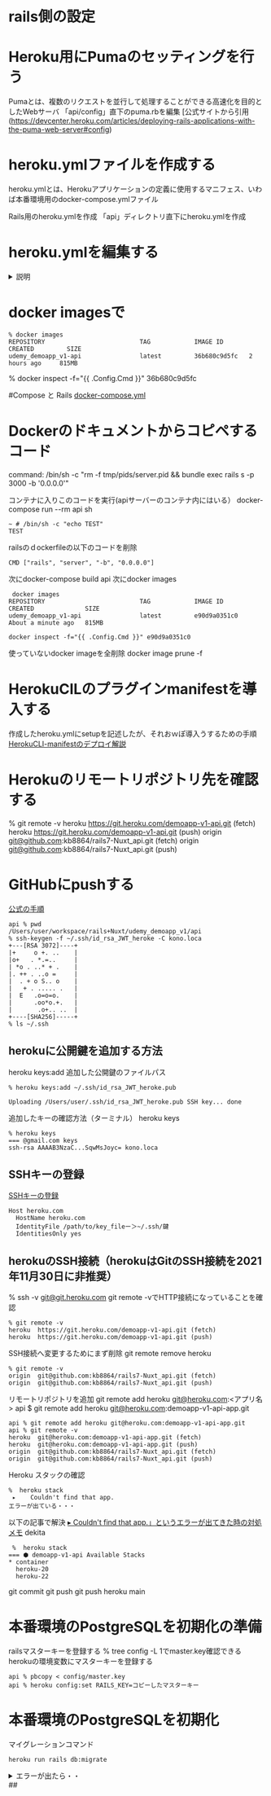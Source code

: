 # rails側の設定


# Heroku用にPumaのセッティングを行う
Pumaとは、複数のリクエストを並行して処理することができる高速化を目的としたWebサーバ
「api/config」直下のpuma.rbを編集
[公式サイトから引用(https://devcenter.heroku.com/articles/deploying-rails-applications-with-the-puma-web-server#config)

 # heroku.ymlファイルを作成する
 heroku.ymlとは、Herokuアプリケーションの定義に使用するマニフェス、いわば本番環境用のdocker-compose.ymlファイル

 Rails用のheroku.ymlを作成
「api」ディレクトリ直下にheroku.ymlを作成

# heroku.ymlを編集する
<details>
  <summary>説明</summary>
  
```
# アプリ環境を定義する場所
setup:
  # アプリ作成時にアドオンを自動で追加する
  addons:
    - plan: heroku-postgresql
  # 環境変数を指定する
  config:
    # Rackへ現在の環境を示す
    RACK_ENV: production
    # Railsへ現在の環境を示す
    RAILS_ENV: production
    # log出力のフラグ(enabled => 出力する)
    RAILS_LOG_TO_STDOUT: enabled
    # publicディレクトリからの静的ファイルを提供してもらうかのフラグ(enabled => 提供してもらう)
    RAILS_SERVE_STATIC_FILES: enabled
# ビルドを定義する場所
build:
  # 参照するDockerfileの場所を定義(相対パス)
  docker:
    web: Dockerfile
  # Dockerfileに渡す環境変数を指定
  config:
    WORKDIR: app
# プロセスを定義
run:
  # Bundlerでインストールされたgemを使用してコマンドを実行
  web: bundle exec puma -C config/puma.rb

```

</details>



# docker imagesで

```
% docker images
REPOSITORY                          TAG            IMAGE ID       CREATED         SIZE
udemy_demoapp_v1-api                latest         36b680c9d5fc   2 hours ago     815MB
```
%
docker inspect -f="{{ .Config.Cmd }}" 36b680c9d5fc


#Compose と Rails
[docker-compose.yml](https://docs.docker.jp/compose/rails.html#:~:text=%E6%9C%80%E5%BE%8C%E3%81%AB%20docker%2Dcompose.yml%20%E3%81%8C%E5%8F%96%E3%82%8A%E3%81%BE%E3%81%A8%E3%82%81%E3%81%A6%E3%81%8F%E3%82%8C%E3%81%BE%E3%81%99%E3%80%82)
# Dockerのドキュメントからコピペするコード
command: /bin/sh -c "rm -f tmp/pids/server.pid && bundle exec rails s -p 3000 -b '0.0.0.0'"

コンテナに入りこのコードを実行(apiサーバーのコンテナ内にはいる）
docker-compose run --rm api sh
```
~ # /bin/sh -c "echo TEST"
TEST
```


railsのｄockerfileの以下のコードを削除
```
CMD ["rails", "server", "-b", "0.0.0.0"]
```
次にdocker-compose build api
次にdocker images
```
 docker images
REPOSITORY                          TAG            IMAGE ID       CREATED              SIZE
udemy_demoapp_v1-api                latest         e90d9a0351c0   About a minute ago   815MB
```
```
docker inspect -f="{{ .Config.Cmd }}" e90d9a0351c0
```

使っていないdocker imageを全削除
docker image prune -f

# HerokuCILのプラグインmanifestを導入する
作成したheroku.ymlにsetupを記述したが、それおｗぽ導入うするための手順
[HerokuCLI-manifestのデプロイ解説](https://blog.cloud-acct.com/posts/u-setup-herokuyml-deploy)

# Herokuのリモートリポジトリ先を確認する
% git remote -v
heroku	https://git.heroku.com/demoapp-v1-api.git (fetch)
heroku	https://git.heroku.com/demoapp-v1-api.git (push)
origin	git@github.com:kb8864/rails7-Nuxt_api.git (fetch)
origin	git@github.com:kb8864/rails7-Nuxt_api.git (push)

# GitHubにpushする
[公式の手順](https://devcenter.heroku.com/articles/keys)

```
api % pwd
/Users/user/workspace/rails+Nuxt/udemy_demoapp_v1/api
% ssh-keygen -f ~/.ssh/id_rsa_JWT_heroke -C kono.loca
+---[RSA 3072]----+
|+     o +. ..    |
|o+   . *.=..     |
| *o . ..* + .    |
|. ++ . ..o =     |
|  . + o S.. o    |
|   + . ..... .   |
|  E   .o=o=o.    |
|      .oo*o.+.   |
|       .o+.. ..  |
+----[SHA256]-----+
% ls ~/.ssh
```

## herokuに公開鍵を追加する方法
heroku keys:add 追加した公開鍵のファイルパス
```
% heroku keys:add ~/.ssh/id_rsa_JWT_heroke.pub

Uploading /Users/user/.ssh/id_rsa_JWT_heroke.pub SSH key... done
```
追加したキーの確認方法（ターミナル）
heroku keys
```
% heroku keys
=== @gmail.com keys
ssh-rsa AAAAB3NzaC...SqwMsJoyc= kono.loca
```

## SSHキーの登録
[SSHキーの登録](https://devcenter.heroku.com/articles/keys#common-ssh-key-problems)
```
Host heroku.com
  HostName heroku.com
  IdentityFile /path/to/key_fileー＞~/.ssh/鍵
  IdentitiesOnly yes
```

## herokuのSSH接続（herokuはGitのSSH接続を2021年11月30日に非推奨）
% ssh -v git@git.heroku.com
git remote -vでHTTP接続になっていることを確認

```
% git remote -v
heroku	https://git.heroku.com/demoapp-v1-api.git (fetch)
heroku	https://git.heroku.com/demoapp-v1-api.git (push)
```
SSH接続へ変更するためにまず削除
 git remote remove heroku
```
% git remote -v
origin	git@github.com:kb8864/rails7-Nuxt_api.git (fetch)
origin	git@github.com:kb8864/rails7-Nuxt_api.git (push)
```


リモートリポジトリを追加
git remote add heroku git@heroku.com:<アプリ名>
api $ git remote add heroku git@heroku.com:demoapp-v1-api-app.git
```
api % git remote add heroku git@heroku.com:demoapp-v1-api-app.git
api % git remote -v
heroku	git@heroku.com:demoapp-v1-api-app.git (fetch)
heroku	git@heroku.com:demoapp-v1-api-app.git (push)
origin	git@github.com:kb8864/rails7-Nuxt_api.git (fetch)
origin	git@github.com:kb8864/rails7-Nuxt_api.git (push)
```

Heroku スタックの確認
```
%  heroku stack
 ▸    Couldn't find that app.
エラーが出ている・・・
```
以下の記事で解決
[ ▸ Couldn't find that app.」というエラーが出てきた時の対処メモ](https://qiita.com/at-946/items/ce4db1d80429d6984cfc)
dekita
```
 %  heroku stack
=== ⬢ demoapp-v1-api Available Stacks
* container
  heroku-20
  heroku-22
```

git commit 
git push
git push heroku main

 
# 本番環境のPostgreSQLを初期化の準備
railsマスターキーを登録する
 % tree config -L 1でmaster.key確認できる
 herokuの環境変数にマスターキーを登録する
 ```
api % pbcopy < config/master.key
api % heroku config:set RAILS_KEY=コピーしたマスターキー
```


# 本番環境のPostgreSQLを初期化
マイグレーションコマンド
```
heroku run rails db:migrate
```


<details>
  <summary>エラーが出たら・・</summary>
  
```
エラー対応。Herokuにmaster keyをセットする
このエラーはHerokuにmaster.keyをセットすれば直る。

第三者に見られたく無い情報なので、Herokuの環境変数に直接設定。

api $ heroku config:set RAILS_MASTER_KEY=<master key>
間違った場合はもう一度同じ環境変数名でセットすればOK
api $ heroku config

RACK_ENV:                 production
RAILS_ENV:                production
RAILS_LOG_TO_STDOUT:      enabled
RAILS_MASTER_KEY:         e4hdkljefwierlbjiej32376sldkv # OK!!
RAILS_SERVE_STATIC_FILES: enabled
もう一度データベースの初期化を行う

```

</details>
## 
